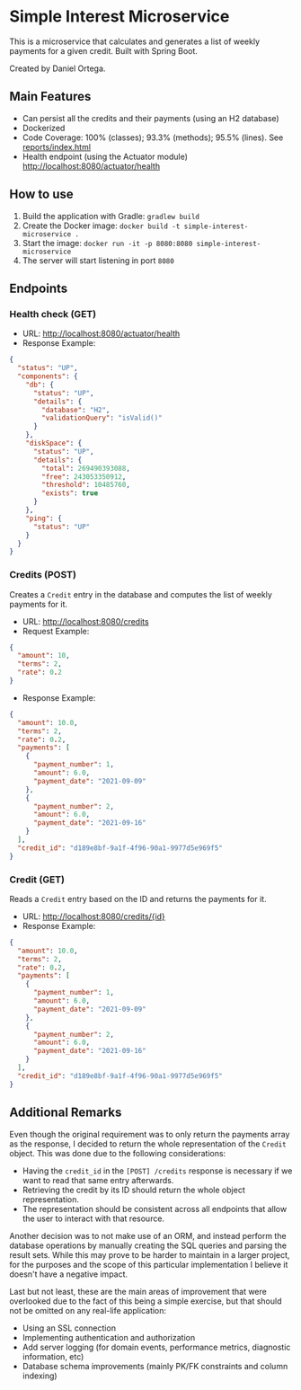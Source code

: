 # Simple Interest Microservice

This is a microservice that calculates and generates a list of weekly payments for a given credit. Built with Spring
Boot.

Created by Daniel Ortega.

## Main Features

- Can persist all the credits and their payments (using an H2 database)
- Dockerized
- Code Coverage: 100% (classes); 93.3% (methods); 95.5% (lines). See [reports/index.html](reports/index.html)
- Health endpoint (using the Actuator
  module) [http://localhost:8080/actuator/health](http://localhost:8080/actuator/health)

## How to use

1. Build the application with Gradle: `gradlew build`
2. Create the Docker image: `docker build -t simple-interest-microservice .`
3. Start the image: `docker run -it -p 8080:8080 simple-interest-microservice`
4. The server will start listening in port `8080`

## Endpoints

### Health check (GET)

- URL: [http://localhost:8080/actuator/health](http://localhost:8080/actuator/health)
- Response Example:

```json
{
  "status": "UP",
  "components": {
    "db": {
      "status": "UP",
      "details": {
        "database": "H2",
        "validationQuery": "isValid()"
      }
    },
    "diskSpace": {
      "status": "UP",
      "details": {
        "total": 269490393088,
        "free": 243053350912,
        "threshold": 10485760,
        "exists": true
      }
    },
    "ping": {
      "status": "UP"
    }
  }
}
```

### Credits (POST)

Creates a `Credit` entry in the database and computes the list of weekly payments for it.

- URL: [http://localhost:8080/credits](http://localhost:8080/credits)
- Request Example:

```json
{
  "amount": 10,
  "terms": 2,
  "rate": 0.2
}
```

- Response Example:

```json
{
  "amount": 10.0,
  "terms": 2,
  "rate": 0.2,
  "payments": [
    {
      "payment_number": 1,
      "amount": 6.0,
      "payment_date": "2021-09-09"
    },
    {
      "payment_number": 2,
      "amount": 6.0,
      "payment_date": "2021-09-16"
    }
  ],
  "credit_id": "d189e8bf-9a1f-4f96-90a1-9977d5e969f5"
}
```

### Credit (GET)

Reads a `Credit` entry based on the ID and returns the payments for it.

- URL: [http://localhost:8080/credits/{id}](http://localhost:8080/credits/{ID})
- Response Example:

```json
{
  "amount": 10.0,
  "terms": 2,
  "rate": 0.2,
  "payments": [
    {
      "payment_number": 1,
      "amount": 6.0,
      "payment_date": "2021-09-09"
    },
    {
      "payment_number": 2,
      "amount": 6.0,
      "payment_date": "2021-09-16"
    }
  ],
  "credit_id": "d189e8bf-9a1f-4f96-90a1-9977d5e969f5"
}
```

## Additional Remarks

Even though the original requirement was to only return the payments array as the response, I decided to return the
whole representation of the `Credit` object. This was done due to the following considerations:

- Having the `credit_id` in the `[POST] /credits` response is necessary if we want to read that same entry afterwards.
- Retrieving the credit by its ID should return the whole object representation.
- The representation should be consistent across all endpoints that allow the user to interact with that resource.

Another decision was to not make use of an ORM, and instead perform the database operations by manually creating the SQL
queries and parsing the result sets. While this may prove to be harder to maintain in a larger project, for the purposes
and the scope of this particular implementation I believe it doesn't have a negative impact.

Last but not least, these are the main areas of improvement that were overlooked due to the fact of this being a simple
exercise, but that should not be omitted on any real-life application:

- Using an SSL connection
- Implementing authentication and authorization
- Add server logging (for domain events, performance metrics, diagnostic information, etc)
- Database schema improvements (mainly PK/FK constraints and column indexing)